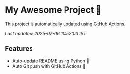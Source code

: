 # My Awesome Project 🚀

This project is automatically updated using GitHub Actions.

_Last updated: 2025-07-06 10:52:03 IST_

## Features
- Auto-update README using Python 🐍
- Auto Git push with GitHub Actions 🤖

